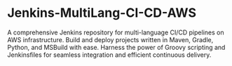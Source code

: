 # Jenkins-MultiLang-CI-CD-AWS
A comprehensive Jenkins repository for multi-language CI/CD pipelines on AWS infrastructure. Build and deploy projects written in Maven, Gradle, Python, and MSBuild with ease. Harness the power of Groovy scripting and Jenkinsfiles for seamless integration and efficient continuous delivery.
